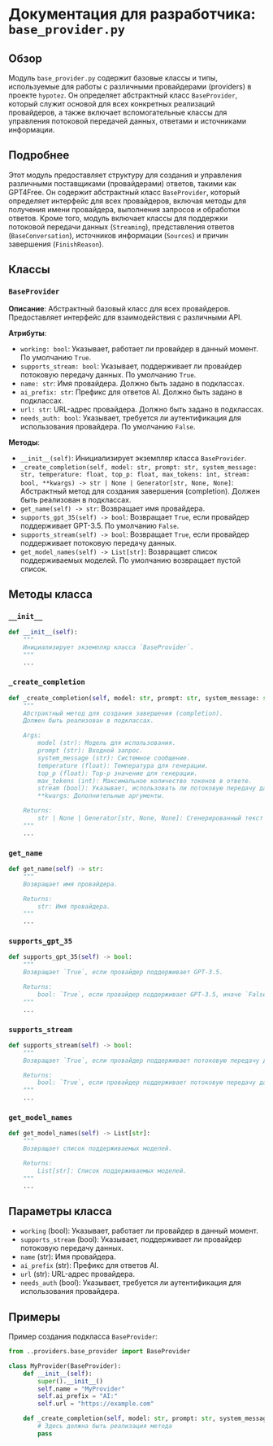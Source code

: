 # Документация для разработчика: `base_provider.py`

## Обзор

Модуль `base_provider.py` содержит базовые классы и типы, используемые для работы с различными провайдерами (providers) в проекте `hypotez`. Он определяет абстрактный класс `BaseProvider`, который служит основой для всех конкретных реализаций провайдеров, а также включает вспомогательные классы для управления потоковой передачей данных, ответами и источниками информации.

## Подробнее

Этот модуль предоставляет структуру для создания и управления различными поставщиками (провайдерами) ответов, такими как GPT4Free. Он содержит абстрактный класс `BaseProvider`, который определяет интерфейс для всех провайдеров, включая методы для получения имени провайдера, выполнения запросов и обработки ответов. Кроме того, модуль включает классы для поддержки потоковой передачи данных (`Streaming`), представления ответов (`BaseConversation`), источников информации (`Sources`) и причин завершения (`FinishReason`).

## Классы

### `BaseProvider`

**Описание**:
Абстрактный базовый класс для всех провайдеров. Предоставляет интерфейс для взаимодействия с различными API.

**Атрибуты**:
- `working: bool`: Указывает, работает ли провайдер в данный момент. По умолчанию `True`.
- `supports_stream: bool`: Указывает, поддерживает ли провайдер потоковую передачу данных. По умолчанию `True`.
- `name: str`: Имя провайдера. Должно быть задано в подклассах.
- `ai_prefix: str`: Префикс для ответов AI. Должно быть задано в подклассах.
- `url: str`: URL-адрес провайдера. Должно быть задано в подклассах.
- `needs_auth: bool`: Указывает, требуется ли аутентификация для использования провайдера. По умолчанию `False`.

**Методы**:
- `__init__(self)`: Инициализирует экземпляр класса `BaseProvider`.
- `_create_completion(self, model: str, prompt: str, system_message: str, temperature: float, top_p: float, max_tokens: int, stream: bool, **kwargs) -> str | None | Generator[str, None, None]`: Абстрактный метод для создания завершения (completion). Должен быть реализован в подклассах.
- `get_name(self) -> str`: Возвращает имя провайдера.
- `supports_gpt_35(self) -> bool`: Возвращает `True`, если провайдер поддерживает GPT-3.5. По умолчанию `False`.
- `supports_stream(self) -> bool`: Возвращает `True`, если провайдер поддерживает потоковую передачу данных.
- `get_model_names(self) -> List[str]`: Возвращает список поддерживаемых моделей. По умолчанию возвращает пустой список.

## Методы класса

### `__init__`

```python
def __init__(self):
    """
    Инициализирует экземпляр класса `BaseProvider`.
    """
    ...
```

### `_create_completion`

```python
def _create_completion(self, model: str, prompt: str, system_message: str, temperature: float, top_p: float, max_tokens: int, stream: bool, **kwargs) -> str | None | Generator[str, None, None]:
    """
    Абстрактный метод для создания завершения (completion).
    Должен быть реализован в подклассах.

    Args:
        model (str): Модель для использования.
        prompt (str): Входной запрос.
        system_message (str): Системное сообщение.
        temperature (float): Температура для генерации.
        top_p (float): Top-p значение для генерации.
        max_tokens (int): Максимальное количество токенов в ответе.
        stream (bool): Указывает, использовать ли потоковую передачу данных.
        **kwargs: Дополнительные аргументы.

    Returns:
        str | None | Generator[str, None, None]: Сгенерированный текст или генератор для потоковой передачи.
    """
    ...
```

### `get_name`

```python
def get_name(self) -> str:
    """
    Возвращает имя провайдера.

    Returns:
        str: Имя провайдера.
    """
    ...
```

### `supports_gpt_35`

```python
def supports_gpt_35(self) -> bool:
    """
    Возвращает `True`, если провайдер поддерживает GPT-3.5.

    Returns:
        bool: `True`, если провайдер поддерживает GPT-3.5, иначе `False`.
    """
    ...
```

### `supports_stream`

```python
def supports_stream(self) -> bool:
    """
    Возвращает `True`, если провайдер поддерживает потоковую передачу данных.

    Returns:
        bool: `True`, если провайдер поддерживает потоковую передачу данных, иначе `False`.
    """
    ...
```

### `get_model_names`

```python
def get_model_names(self) -> List[str]:
    """
    Возвращает список поддерживаемых моделей.

    Returns:
        List[str]: Список поддерживаемых моделей.
    """
    ...
```

## Параметры класса

- `working` (bool): Указывает, работает ли провайдер в данный момент.
- `supports_stream` (bool): Указывает, поддерживает ли провайдер потоковую передачу данных.
- `name` (str): Имя провайдера.
- `ai_prefix` (str): Префикс для ответов AI.
- `url` (str): URL-адрес провайдера.
- `needs_auth` (bool): Указывает, требуется ли аутентификация для использования провайдера.

## Примеры

Пример создания подкласса `BaseProvider`:

```python
from ..providers.base_provider import BaseProvider

class MyProvider(BaseProvider):
    def __init__(self):
        super().__init__()
        self.name = "MyProvider"
        self.ai_prefix = "AI:"
        self.url = "https://example.com"

    def _create_completion(self, model: str, prompt: str, system_message: str, temperature: float, top_p: float, max_tokens: int, stream: bool, **kwargs) -> str | None | Generator[str, None, None]:
        # Здесь должна быть реализация метода
        pass